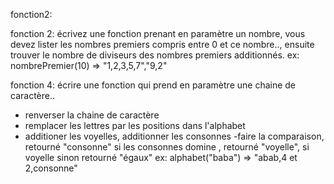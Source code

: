 fonction2:

fonction 2:
écrivez une fonction  prenant en paramètre un nombre, vous devez lister les nombres premiers compris entre 0 et ce nombre.., ensuite trouver le nombre de diviseurs des nombres premiers additionnés.
ex: nombrePremier(10) => "1,2,3,5,7","9,2"

fonction 4:
écrire une fonction qui prend en paramètre une chaine de caractère..
- renverser la chaine de caractère
- remplacer les lettres par les positions dans l'alphabet
- additioner les voyelles, additionner les consonnes
-faire la comparaison, retourné "consonne" si les consonnes domine , retourné "voyelle", si voyelle sinon retourné "égaux"
ex: alphabet("baba") => "abab,4 et 2,consonne"